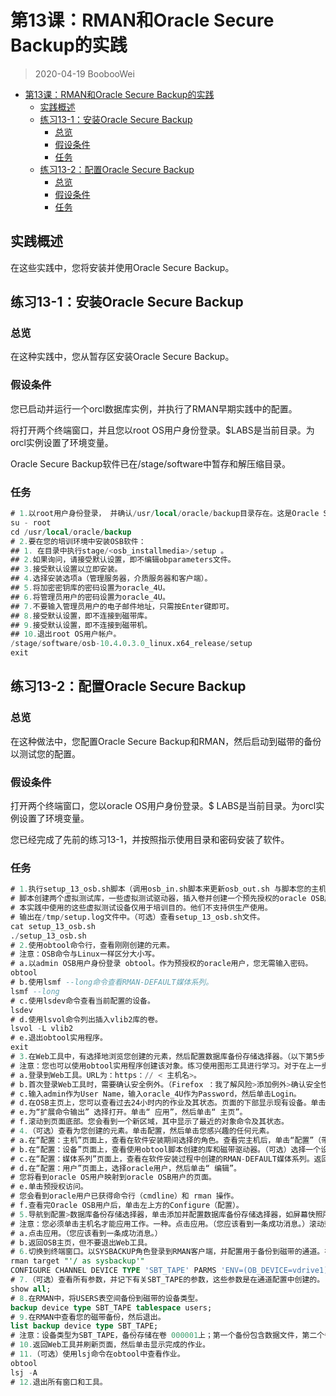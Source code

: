 # 第13课：RMAN和Oracle Secure Backup的实践

> 2020-04-19 BoobooWei

<!-- MDTOC maxdepth:6 firsth1:1 numbering:0 flatten:0 bullets:1 updateOnSave:1 -->

- [第13课：RMAN和Oracle Secure Backup的实践](#第13课：rman和oracle-secure-backup的实践)   
   - [实践概述](#实践概述)   
   - [练习13-1：安装Oracle Secure Backup](#练习13-1：安装oracle-secure-backup)   
      - [总览](#总览)   
      - [假设条件](#假设条件)   
      - [任务](#任务)   
   - [练习13-2：配置Oracle Secure Backup](#练习13-2：配置oracle-secure-backup)   
      - [总览](#总览)   
      - [假设条件](#假设条件)   
      - [任务](#任务)   

<!-- /MDTOC -->

## 实践概述

在这些实践中，您将安装并使用Oracle Secure Backup。

## 练习13-1：安装Oracle Secure Backup

### 总览

在这种实践中，您从暂存区安装Oracle Secure Backup。

### 假设条件

您已启动并运行一个orcl数据库实例，并执行了RMAN早期实践中的配置。

将打开两个终端窗口，并且您以root OS用户身份登录。$LABS是当前目录。为orcl实例设置了环境变量。

Oracle Secure Backup软件已在/stage/software中暂存和解压缩目录。

### 任务

```SQL
# 1.以root用户身份登录， 并确认/usr/local/oracle/backup目录存在。这是Oracle Secure Backup主目录，建议从该目录开始安装。（如果要选择另一个目录，则OSB产品文档以及所有相关的培训文件将不会同步，并且无法按原样工作。）
su - root
cd /usr/local/oracle/backup
# 2.要在您的培训环境中安装OSB软件：
## 1. 在目录中执行stage/<osb_installmedia>/setup 。
## 2.如果询问，请接受默认设置，即不编辑obparameters文件。
## 3.接受默认设置以立即安装。
## 4.选择安装选项a（管理服务器，介质服务器和客户端）。
## 5.将加密密钥库的密码设置为oracle_4U。
## 6.将管理员用户的密码设置为oracle_4U。
## 7.不要输入管理员用户的电子邮件地址，只需按Enter键即可。
## 8.接受默认设置，即不连接到磁带库。
## 9.接受默认设置，即不连接到磁带机。
## 10.退出root OS用户帐户。
/stage/software/osb-10.4.0.3.0_linux.x64_release/setup
exit
```

## 练习13-2：配置Oracle Secure Backup

### 总览

在这种做法中，您配置Oracle Secure Backup和RMAN，然后启动到磁带的备份以测试您的配置。

### 假设条件

打开两个终端窗口，您以oracle OS用户身份登录。$ LABS是当前目录。为orcl实例设置了环境变量。

您已经完成了先前的练习13-1，并按照指示使用目录和密码安装了软件。

### 任务

```SQL
# 1.执行setup_13_osb.sh脚本（调用osb_in.sh脚本来更新osb_out.sh 与脚本您的主机名，然后执行 osb_out.sh 脚本）。
# 脚本创建两个虚拟测试库，一些虚拟测试驱动器，插入卷并创建一个预先授权的oracle OSB用户。
# 本实践中使用的这些虚拟测试设备仅用于培训目的。他们不支持供生产使用。
# 输出在/tmp/setup.log文件中。（可选）查看setup_13_osb.sh文件。
cat setup_13_osb.sh
./setup_13_osb.sh
# 2.使用obtool命令行，查看刚刚创建的元素。
# 注意：OSB命令与Linux一样区分大小写。
# a.以admin OSB用户身份登录 obtool。作为预授权的oracle用户，您无需输入密码。
obtool
# b.使用lsmf --long命令查看RMAN-DEFAULT媒体系列。
lsmf --long
# c.使用lsdev命令查看当前配置的设备。
lsdev
# d.使用lsvol命令列出插入vlib2库的卷。
lsvol -L vlib2
# e.退出obtool实用程序。
exit
# 3.在Web工具中，有选择地浏览您创建的元素，然后配置数据库备份存储选择器。（以下第5步为必填项。）
# 注意：您也可以使用obtool实用程序创建该对象。练习使用图形工具进行学习。对于在上一步中使用obtool脚本创建的对象来说，情况也是如此：您也可以在Web工具中创建它们。
# a.登录到Web工具。URL为：https：// < 主机名>。
# b.首次登录Web工具时，需要确认安全例外。（Firefox ：我了解风险>添加例外>确认安全性例外）
# c.输入admin作为User Name，输入oracle_4U作为Password，然后单击Login。
# d.在OSB主页上，您可以查看过去24小时内的作业及其状态。页面的下部显示现有设备。单击首选项。
# e.为“扩展命令输出” 选择打开。单击“ 应用”，然后单击“ 主页”。
# f.滚动到页面底部。您会看到一个新区域，其中显示了最近的对象命令及其状态。
# 4.（可选）查看为您创建的元素。单击配置，然后单击您感兴趣的任何元素。
# a.在“配置：主机”页面上，查看在软件安装期间选择的角色。查看完主机后，单击“配置”（带标签的页面或面包屑）以返回到“配置概述”页面。
# b.在“配置：设备”页面上，查看使用obtool脚本创建的库和磁带驱动器。（可选）选择一个设备并对其执行ping操作。然后返回到“配置概述”页面。
# c.在“配置：媒体系列”页面上，查看在软件安装过程中创建的RMAN-DEFAULT媒体系列。返回到“配置概述”页面。
# d.在“配置：用户”页面上，选择oracle用户，然后单击“ 编辑”。
# 您将看到oracle OS用户映射到oracle OSB用户的页面。
# e.单击预授权访问。
# 您会看到oracle用户已获得命令行（cmdline）和 rman 操作。
# f.查看完Oracle OSB用户后，单击左上方的Configure（配置）。
# 5.导航到配置>数据库备份存储选择器，单击添加并配置数据库备份存储选择器，如屏幕快照所示。
# 注意：您必须单击主机名才能应用工作。一种。点击应用。（您应该看到一条成功消息。）滚动到页面底部，然后查看obtool命令。
# a.点击应用。（您应该看到一条成功消息。）
# b.返回OSB主页，但不要退出Web工具。
# 6.切换到终端窗口。以SYSBACKUP角色登录到RMAN客户端，并配置用于备份到磁带的通道。在一行中输入命令，或使用运行{...}来配置您的频道。
rman target "'/ as sysbackup'"
CONFIGURE CHANNEL DEVICE TYPE 'SBT_TAPE' PARMS 'ENV=(OB_DEVICE=vdrive1)';
# 7.（可选）查看所有参数，并记下有关SBT_TAPE的参数，这些参数是在通道配置中创建的。
show all;
# 8.在RMAN中，将USERS表空间备份到磁带的设备类型。
backup device type SBT_TAPE tablespace users;
# 9.在RMAN中查看您的磁带备份，然后退出。
list backup device type SBT_TAPE;
# 注意：设备类型为SBT_TAPE，备份存储在卷 000001上；第一个备份包含数据文件，第二个备份包含SPFILE和控制文件。
# 10.返回Web工具并刷新页面，然后单击显示完成的作业。
# 11.（可选）使用lsj命令在obtool中查看作业。
obtool
lsj -A
# 12.退出所有窗口和工具。
```
